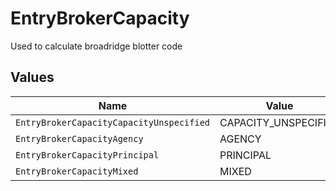 # EntryBrokerCapacity

Used to calculate broadridge blotter code


## Values

| Name                                     | Value                                    |
| ---------------------------------------- | ---------------------------------------- |
| `EntryBrokerCapacityCapacityUnspecified` | CAPACITY_UNSPECIFIED                     |
| `EntryBrokerCapacityAgency`              | AGENCY                                   |
| `EntryBrokerCapacityPrincipal`           | PRINCIPAL                                |
| `EntryBrokerCapacityMixed`               | MIXED                                    |